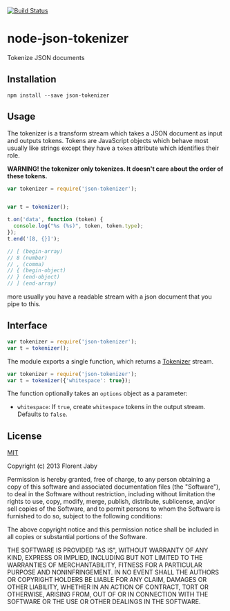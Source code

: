 [![Build Status](https://travis-ci.org/Floby/node-json-tokenizer.png)](https://travis-ci.org/Floby/node-json-tokenizer)

# node-json-tokenizer

Tokenize JSON documents

## Installation

    npm install --save json-tokenizer

## Usage

The tokenizer is a transform stream which takes a JSON document as input and outputs tokens.
Tokens are JavaScript objects which behave most usually like strings except they have a `token`
attribute which identifies their role.

**WARNING! the tokenizer only tokenizes. It doesn't care about the order of these tokens.**

```javascript
var tokenizer = require('json-tokenizer');


var t = tokenizer();

t.on('data', function (token) {
  console.log("%s (%s)", token, token.type);
});
t.end('[8, {}]');

// [ (begin-array)
// 8 (number)
// , (comma)
// { (begin-object)
// } (end-object)
// ] (end-array)

```

more usually you have a readable stream with a json document that you pipe to this.

## Interface

```javascript
var tokenizer = require('json-tokenizer');
var t = tokenizer();
```

The module exports a single function, which returns a [Tokenizer](https://github.com/Floby/node-tokenizer) stream.

```javascript
var tokenizer = require('json-tokenizer');
var t = tokenizer({'whitespace': true});
```

The function optionally takes an `options` object as a parameter:

* `whitespace`: If `true`, create `whitespace` tokens in the output stream. Defaults to `false`.

## License

[MIT](http://opensource.org/licenses/MIT)

Copyright (c) 2013 Florent Jaby

Permission is hereby granted, free of charge, to any person obtaining a copy of this software and associated documentation files (the "Software"), to deal in the Software without restriction, including without limitation the rights to use, copy, modify, merge, publish, distribute, sublicense, and/or sell copies of the Software, and to permit persons to whom the Software is furnished to do so, subject to the following conditions:

The above copyright notice and this permission notice shall be included in all copies or substantial portions of the Software.

THE SOFTWARE IS PROVIDED "AS IS", WITHOUT WARRANTY OF ANY KIND, EXPRESS OR IMPLIED, INCLUDING BUT NOT LIMITED TO THE WARRANTIES OF MERCHANTABILITY, FITNESS FOR A PARTICULAR PURPOSE AND NONINFRINGEMENT. IN NO EVENT SHALL THE AUTHORS OR COPYRIGHT HOLDERS BE LIABLE FOR ANY CLAIM, DAMAGES OR OTHER LIABILITY, WHETHER IN AN ACTION OF CONTRACT, TORT OR OTHERWISE, ARISING FROM, OUT OF OR IN CONNECTION WITH THE SOFTWARE OR THE USE OR OTHER DEALINGS IN THE SOFTWARE.
